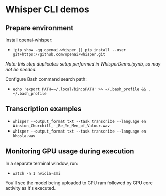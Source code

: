 
# Whisper CLI demos

## Prepare environment

Install openai-whisper: 
- `!pip show -qq openai-whisper || pip install --user git+https://github.com/openai/whisper.git`

_Note: this step duplicates setup performed in WhisperDemo.ipynb, so may not be needed._

Configure Bash command search path:
- `echo 'export PATH=~/.local/bin:$PATH' >> ~/.bash_profile && . ~/.bash_profile`

## Transcription examples

- `whisper --output_format txt --task transcribe --language en Winston_Churchill_-_Be_Ye_Men_of_Valour.wav`
- `whisper --output_format txt --task transcribe --language en khosla.wav`

## Monitoring GPU usage during execution

In a separate terminal window, run:

- `watch -n 1 nvidia-smi`

You'll see the model being uploaded to GPU ram followed by GPU core activity as it's executed.
